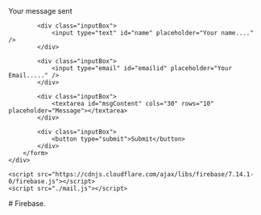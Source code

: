 <!DOCTYPE html>
<html lang="en">

<head>
    <meta charset="UTF-8">
    <meta http-equiv="X-UA-Compatible" content="IE=edge">
    <meta name="viewport" content="width=device-width, initial-scale=1.0">
    <title>Contact Messages | Firebase</title>
    <link rel="stylesheet" href="./styles.css">
</head>

<body>
    <div class="container">
        <form action="" id="contactForm">
            <div class="alert">Your message sent</div>

            <div class="inputBox">
                <input type="text" id="name" placeholder="Your name...." />
            </div>

            <div class="inputBox">
                <input type="email" id="emailid" placeholder="Your Email....." />
            </div>

            <div class="inputBox">
                <textarea id="msgContent" cols="30" rows="10" placeholder="Message"></textarea>
            </div>

            <div class="inputBox">
                <button type="submit">Submit</button>
            </div>
        </form>
    </div>

    <script src="https://cdnjs.cloudflare.com/ajax/libs/firebase/7.14.1-0/firebase.js"></script>
    <script src="./mail.js"></script>
</body>

</html># Firebase.

